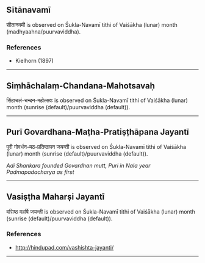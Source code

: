 ## Sītānavamī
सीतानवमी is observed on Śukla-Navamī tithi of Vaiśākha (lunar) month (madhyaahna/puurvaviddha).


### References
* Kielhorn (1897)


---
## Siṃhāchalaṃ-Chandana-Mahotsavaḥ
सिंहाचलं-चन्दन-महोत्सवः is observed on Śukla-Navamī tithi of Vaiśākha (lunar) month (sunrise (default)/puurvaviddha (default)).



---
## Purī Govardhana-Maṭha-Pratiṣṭhāpana Jayantī
पुरी गोवर्धन-मठ-प्रतिष्ठापन जयन्ती is observed on Śukla-Navamī tithi of Vaiśākha (lunar) month (sunrise (default)/puurvaviddha (default)).

_Adi Shankara founded Govardhan mutt, Puri in Nala year Padmapadacharya as first_

---
## Vasiṣṭha Maharṣi Jayantī
वसिष्ठ महर्षि जयन्ती is observed on Śukla-Navamī tithi of Vaiśākha (lunar) month (sunrise (default)/puurvaviddha (default)).


### References
* http://hindupad.com/vashishta-jayanti/


---
